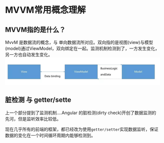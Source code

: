 # MVVM常用概念理解

## MVVM指的是什么？
MvvM 是数据流的概念，与 单向数据流所对应。双向指的是视图(view)与模型(model)通过ViewModel，双向绑定在一起。监测机制检测到了，一方发生变化，另一方也自动发生变化。
![mvvm](../blog_assets/mvvm.jpg)

## 脏检测 与 getter/sette
上一个部分提到了监测机制....Angular 的脏检测(dirty check)开创了数据监测的先河，但是监听效率比较低。

现在几乎所有的前端的框架，都已经改为使用`getter/setter`实现数据监听，保证数据的变化在一个时间循环周期内能够检测到。

